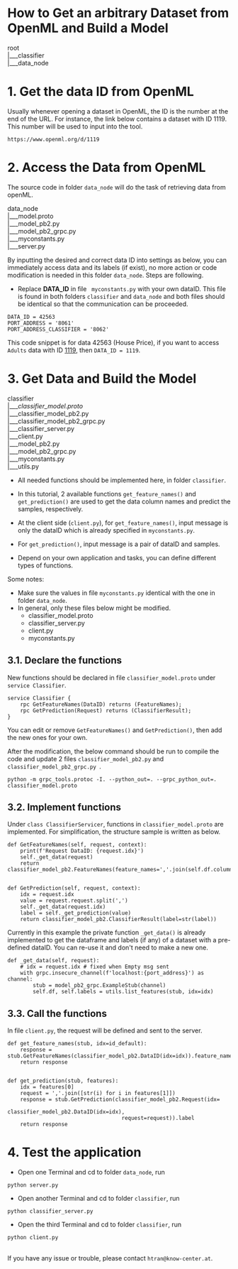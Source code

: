 # How to Get an arbitrary Dataset from OpenML and Build a Model


root
<br/>|___classifier
<br/>|___data_node


# 1. Get the data ID from OpenML
Usually whenever opening a dataset in OpenML, the ID is the number at the end of the URL. For instance, the link below contains a dataset with ID 1119. This number will be used to input into the tool.
```
https://www.openml.org/d/1119
```

# 2. Access the Data from OpenML
The source code in folder `data_node` will do the task of retrieving data from openML.

data_node
<br/>|___model.proto
<br/>|___model_pb2.py
<br/>|___model_pb2_grpc.py
<br/>|___myconstants.py
<br/>|___server.py


By inputting the desired and correct data ID into settings as below, you can immediately access data and its labels (if exist), no more action or code modification is needed in this folder `data_node`. Steps are following.

- Replace **DATA_ID** in file ` myconstants.py` with your own dataID. This file is found in both folders `classifier` and `data_node` and both files should be identical so that the communication can be proceeded.

```
DATA_ID = 42563
PORT_ADDRESS = '8061'
PORT_ADDRESS_CLASSIFIER = '8062'
```
This code snippet is for data 42563 (House Price), if you want to access `Adults` data with ID [1119](https://www.openml.org/d/1119), then `DATA_ID = 1119`.
# 3. Get Data and Build the Model
classifier
<br/>|___*classifier_model.proto*
<br/>|___classifier_model_pb2.py
<br/>|___classifier_model_pb2_grpc.py 
<br/>|___classifier_server.py
<br/>|___client.py
<br/>|___model_pb2.py
<br/>|___model_pb2_grpc.py
<br/>|___myconstants.py
<br/>|___utils.py


- All needed functions should be implemented here, in folder `classifier`.

- In this tutorial, 2 available functions `get_feature_names()` and `get_prediction()` are used to get the data column names and predict the samples, respectively. 
- At the client side (`client.py`), for `get_feature_names()`, input message is only the dataID which is already specified in `myconstants.py`.
- For `get_prediction()`, input message is a pair of dataID and samples.
- Depend on your own application and tasks, you can define different types of functions.


Some notes:
- Make sure the values in file `myconstants.py` identical with the one in folder `data_node`.
- In general, only these files below might be modified.
    - classifier_model.proto
    - classifier_server.py
    - client.py
    - myconstants.py

## 3.1. Declare the functions
New functions should be declared in file `classifier_model.proto` under `service Classifier`. 
```
service Classifier {
	rpc GetFeatureNames(DataID) returns (FeatureNames);
    rpc GetPrediction(Request) returns (ClassifierResult);
}
```
You can edit or remove `GetFeatureNames()` and `GetPrediction()`, then add the new ones for your own. 

After the modification, the below command should be run to compile the code and update 2 files `classifier_model_pb2.py` and `classifier_model_pb2_grpc.py `.
```
python -m grpc_tools.protoc -I. --python_out=. --grpc_python_out=. classifier_model.proto
```

## 3.2. Implement functions
Under `class ClassifierServicer`, functions in `classifier_model.proto` are implemented. For simplification, the structure sample is written as below.
```
def GetFeatureNames(self, request, context):
    print(f'Request DataID: {request.idx}')
    self._get_data(request)
    return classifier_model_pb2.FeatureNames(feature_names=','.join(self.df.columns))


def GetPrediction(self, request, context):
    idx = request.idx
    value = request.request.split(',')
    self._get_data(request.idx)
    label = self._get_prediction(value)
    return classifier_model_pb2.ClassifierResult(label=str(label))
```        
Currently in this example the private function `_get_data()` is already implemented to get the dataframe and labels (if any) of a dataset with a pre-defined dataID. You can re-use it and don't need to make a new one.
```
def _get_data(self, request):
    # idx = request.idx # fixed when Empty msg sent
    with grpc.insecure_channel(f'localhost:{port_address}') as channel:
        stub = model_pb2_grpc.ExampleStub(channel)
        self.df, self.labels = utils.list_features(stub, idx=idx)
```

## 3.3. Call the functions
In file `client.py`, the request will be defined and sent to the server.
```
def get_feature_names(stub, idx=id_default):
    response = stub.GetFeatureNames(classifier_model_pb2.DataID(idx=idx)).feature_names
    return response


def get_prediction(stub, features):
    idx = features[0]
    request = ','.join([str(i) for i in features[1]])
    response = stub.GetPrediction(classifier_model_pb2.Request(idx=
                                    classifier_model_pb2.DataID(idx=idx),
                                    request=request)).label
    return response
```

# 4. Test the application
- Open one Terminal and cd to folder `data_node`, run 

``` 
python server.py
```
- Open another Terminal and cd to folder `classifier`, run 
```
python classifier_server.py
```
- Open the third Terminal and cd to folder `classifier`, run 
```
python client.py
```

<br/> If you have any issue or trouble, please contact `htran@know-center.at`.
